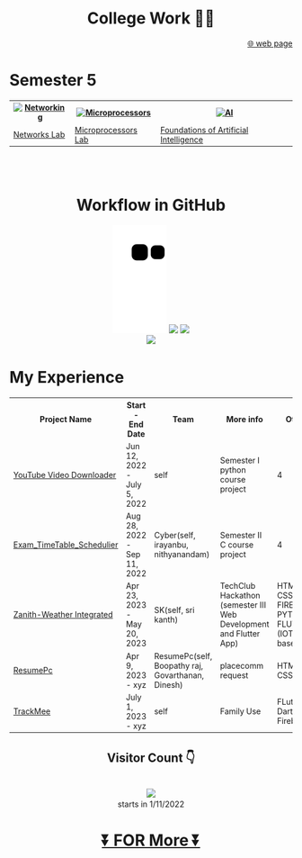<h1 align=center>College Work 🧑‍🎓 </h1>
<p align=right><a align=right href="https://kkbughunter.github.io/web/" target="_top" rel="noopener noreferrer">🌐 web page </a></p>


<h1>Semester 5 </h1>
<table>
  <tr>
    <th><a href="https://github.com/KKBUGHUNTER/Networks_Lab"><img src="https://github.com/KKBUGHUNTER/KKBUGHUNTER/assets/91019132/fe74df4f-aeed-4e9e-86e4-760cf4ae9634" alt="Networking" style="height: 200px; width:350px;"></a></th>
    <th><a href="https://github.com/KKBUGHUNTER/Microprocessors_Lab"><img src="https://github.com/KKBUGHUNTER/KKBUGHUNTER/assets/91019132/f55d801a-9844-4aa0-b432-6eaf820d3b4d" alt="Microprocessors" style="height: 200px; width:350px;"></a></th>
    <th><a href="https://github.com/KKBUGHUNTER/Foundations_of_Artificial_Intelligence"><img src="https://github.com/KKBUGHUNTER/KKBUGHUNTER/assets/91019132/fd69b82e-dd04-406d-8eef-cd976b8dfa3c" alt="AI" style="height: 200px; width:350px;"></a></th>
  </tr>
  <tr>
    <td><a href="https://github.com/KKBUGHUNTER/Networks_Lab">Networks Lab</a></td>
    <td><a href="https://github.com/KKBUGHUNTER/Microprocessors_Lab">Microprocessors Lab</a></td>
    <td><a href="https://github.com/KKBUGHUNTER/Foundations_of_Artificial_Intelligence">Foundations of Artificial Intelligence</a></td>
  </tr>
</table>


<br>
<br>

<div align="center">
 <h1>Workflow in GitHub</h1>
 <img src="https://github.com/KKBUGHUNTER/KKBUGHUNTER/blob/output/github-contribution-grid-snake.svg">
 <img src="https://github-readme-stats.vercel.app/api?username=KKBUGHUNTER&show_icons=true&theme=chartreuse-dark&include_all_commits=true&count_private=true&hide=issues" />
 <img src="https://streak-stats.demolab.com/?user=KKBUGHUNTER&show_icons=true&theme=chartreuse-dark&include_all_commits=true&count_private=true&hide=issues" /> <br>
 <img src="https://github-readme-stats.vercel.app/api/top-langs/?username=KKBUGHUNTER&show_icons=true&theme=chartreuse-dark&include_all_commits=true&count_private=true&hide=issues" />
</div>


<h1>My Experience</h1>
<table>
  <tr>
    <th>Project Name</th>
    <th>Start - End Date</th>
    <th>Team</th>
    <th>More info</th>
    <th>Other</th>
  </tr>
  <tr>
    <td><a href="https://github.com/KKBUGHUNTER/Python_YouTube_Video_Downloader">YouTube Video Downloader</a></td>
    <td>Jun 12, 2022 - July 5, 2022</td>
    <td>self</td>
    <td>Semester I python course project</td>
    <td>4</td>
  </tr>
  <tr>
    <td><a href="https://github.com/KKBUGHUNTER/Exam_TimeTable_Schedulier">Exam_TimeTable_Schedulier</a></td>
    <td>Aug 28, 2022 - Sep 11, 2022</td>
    <td>Cyber(self, irayanbu, nithyanandam)</td>
    <td>Semester II C course project</td>
    <td>4</td>
  </tr>
  <tr>
    <td><a href="https://kkbughunter.github.io/zenith_hackathon_sk/">Zanith-Weather Integrated</a></td>
    <td>Apr 23, 2023 - May 20, 2023</td>
    <td>SK(self, sri kanth)</td>
    <td>TechClub Hackathon (semester III Web Development and Flutter App)</td>
    <td>HTML, CSS, JS, FIREBASE, PYTHON, FLUTTER (IOT based)</td>
  </tr>
  <tr>
    <td><a href="https://kkbughunter.github.io/resumePc/">ResumePc</a></td>
    <td>Apr 9, 2023 - xyz</td>
    <td>ResumePc(self, Boopathy raj, Govarthanan, Dinesh)</td>
    <td>placecomm request</td>
    <td>HTML, CSS, JS</td>
  </tr>
  <tr>
    <td><a href="https://github.com/KKBUGHUNTER/Flutter/tree/main/project/trackme">TrackMee</a></td>
    <td>July 1, 2023 - xyz</td>
    <td>self</td>
    <td>Family Use</td>
    <td>FLutter, Dart, Firebase</td>
  </tr>
</table>


<div align="center"> 
 <h2> Visitor Count 👇</h2> <br>
 <img src="https://profile-counter.glitch.me/KKBUGHUNTER/count.svg"> <br>
starts in 1/11/2022
<h1> <a href="https://github.com/KKBUGHUNTER?tab=repositories">⏬ FOR More ⏬</a><h1>
</div>
        

